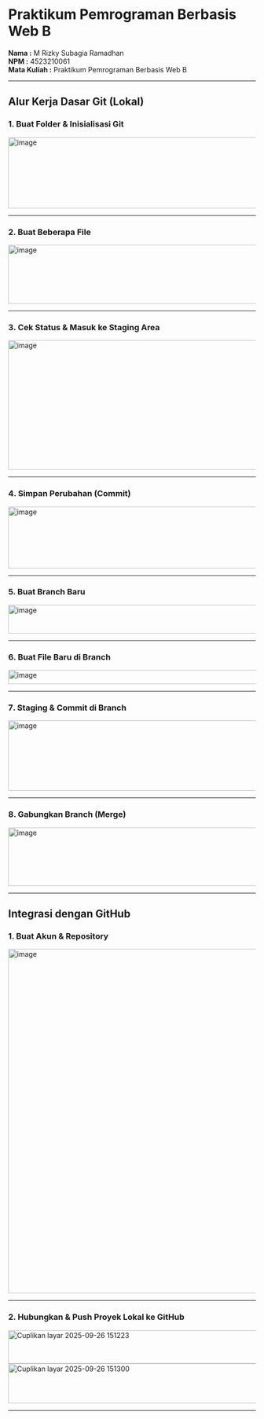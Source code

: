 # Praktikum Pemrograman Berbasis Web B  

**Nama        :** M Rizky Subagia Ramadhan  
**NPM         :** 4523210061  
**Mata Kuliah :** Praktikum Pemrograman Berbasis Web B  

---

## Alur Kerja Dasar Git (Lokal)

### 1️. Buat Folder & Inisialisasi Git

<img width="823" height="145" alt="image" src="https://github.com/user-attachments/assets/8d125755-80eb-4c6b-b35d-3d92734c0465" />

---

### 2️. Buat Beberapa File

<img width="996" height="120" alt="image" src="https://github.com/user-attachments/assets/b9c3fae3-497f-4bdf-8f95-9823b55b9bf8" />

---

### 3️. Cek Status & Masuk ke Staging Area  

<img width="566" height="264" alt="image" src="https://github.com/user-attachments/assets/9534fa0f-3c73-408e-aeba-32a49825f7a8" />

---

### 4️. Simpan Perubahan (Commit)  

<img width="1126" height="126" alt="image" src="https://github.com/user-attachments/assets/d30ded19-60b8-41a1-ac5d-7b30cf352675" />

---

### ️5. Buat Branch Baru  

<img width="665" height="58" alt="image" src="https://github.com/user-attachments/assets/3b13c319-8635-4a33-9119-8fbfc2f30dd3" />

---

### 6️. Buat File Baru di Branch  

<img width="848" height="29" alt="image" src="https://github.com/user-attachments/assets/d7075c2a-c347-448f-9966-926eba890515" />

---

### 7️. Staging & Commit di Branch  

<img width="896" height="143" alt="image" src="https://github.com/user-attachments/assets/73d4a42a-b442-4e6d-9c60-28fac748fc8a" />

---

### 8️. Gabungkan Branch (Merge)  

<img width="742" height="119" alt="image" src="https://github.com/user-attachments/assets/0d8d6c6a-24ec-46cb-a3e6-cbff92c2f59d" />

---

## Integrasi dengan GitHub

### 1️. Buat Akun & Repository  

<img width="1875" height="701" alt="image" src="https://github.com/user-attachments/assets/3a621109-ad5e-41d3-baef-9b0eb3d4a322" />

---

### 2️. Hubungkan & Push Proyek Lokal ke GitHub  

<img width="1160" height="68" alt="Cuplikan layar 2025-09-26 151223" src="https://github.com/user-attachments/assets/c3719086-c701-4fb3-9cf3-95dde5106087" />

<img width="596" height="81" alt="Cuplikan layar 2025-09-26 151300" src="https://github.com/user-attachments/assets/fa396537-61c6-450b-b3a1-9b268a22de66" />

---

